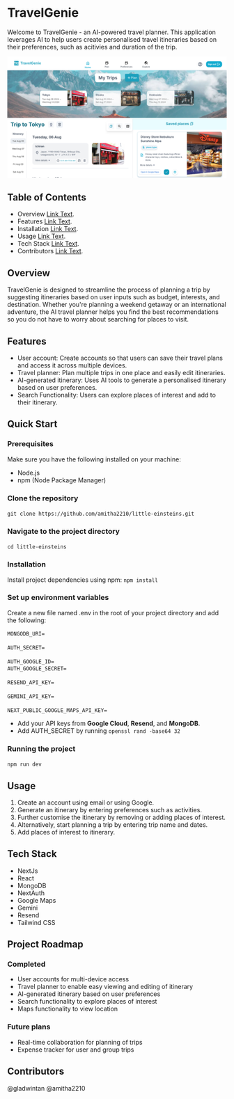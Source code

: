 # TravelGenie
Welcome to TravelGenie - an AI-powered travel planner. This application leverages AI
to help users create personalised travel itineraries based on their preferences,
such as acitivies and duration of the trip.

![UI screenshot](./docs/Ui.png)

## Table of Contents
* Overview [Link Text](#overview).
* Features [Link Text](#features).
* Installation [Link Text](#installation).
* Usage [Link Text](#usage).
* Tech Stack [Link Text](#tech-stack).
* Contributors [Link Text](#contributors).

## Overview
TravelGenie is designed to streamline the process of planning a trip by suggesting itineraries 
based on user inputs such as budget, interests, and destination. 
Whether you're planning a weekend getaway or an international adventure, the AI travel planner 
helps you find the best recommendations so you do not have to worry about searching for places to visit.

## Features
* User account: Create accounts so that users can save their travel plans and access it across multiple devices.
* Travel planner: Plan multiple trips in one place and easily edit itineraries.
* AI-generated itinerary: Uses AI tools to generate a personalised itinerary based on user preferences.
* Search Functionality: Users can explore places of interest and add to their itinerary.

## Quick Start
### Prerequisites
Make sure you have the following installed on your machine:
* Node.js
* npm (Node Package Manager)

### Clone the repository
`git clone https://github.com/amitha2210/little-einsteins.git`

### Navigate to the project directory
`cd little-einsteins`

### Installation
Install project dependencies using npm:
`npm install`

### Set up environment variables
Create a new file named .env in the root of your project directory and add the following:
```
MONGODB_URI=

AUTH_SECRET=

AUTH_GOOGLE_ID=
AUTH_GOOGLE_SECRET=

RESEND_API_KEY=

GEMINI_API_KEY=

NEXT_PUBLIC_GOOGLE_MAPS_API_KEY=
```
* Add your API keys from **Google Cloud**, **Resend**, and **MongoDB**.
* Add AUTH_SECRET by running `openssl rand -base64 32`

### Running the project
`npm run dev`

## Usage
1. Create an account using email or using Google.
2. Generate an itinerary by entering preferences such as activities.
3. Further customise the itinerary by removing or adding places of interest.
3. Alternatively, start planning a trip by entering trip name and dates.
4. Add places of interest to itinerary.

## Tech Stack
* NextJs
* React
* MongoDB
* NextAuth
* Google Maps
* Gemini
* Resend
* Tailwind CSS

## Project Roadmap
### Completed
* User accounts for multi-device access
* Travel planner to enable easy viewing and editing of itinerary 
* AI-generated itinerary based on user preferences
* Search functionality to explore places of interest
* Maps functionality to view location

### Future plans
* Real-time collaboration for planning of trips
* Expense tracker for user and group trips

## Contributors
@gladwintan
@amitha2210